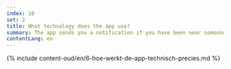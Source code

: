 ```yaml
---
index: 10
set: 2
title: What technology does the app use?
summary: The app sends you a notification if you have been near someone who has tested positive for coronavirus, if you were near them for a longer period
contentLang: en
---
```

{% include content-oud/en/6-hoe-werkt-de-app-technisch-precies.md %}
